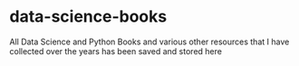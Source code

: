 # data-science-books
All Data Science and Python Books and various other resources that I have collected over the years has been saved and stored here
